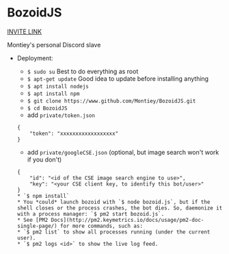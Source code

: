 # BozoidJS

[INVITE LINK](https://discordapp.com/oauth2/authorize?client_id=406249641139634178&scope=bot&permissions=8)

Montiey's personal Discord slave

* Deployment:
	* `$ sudo su`	Best to do everything as root
	* `$ apt-get update`	Good idea to update before installing anything
	* `$ apt install nodejs`
	* `$ apt install npm`
	* `$ git clone https://www.github.com/Montiey/BozoidJS.git`
	* `$ cd BozoidJS`
	* add `private/token.json`
	```
	{
		"token": "xxxxxxxxxxxxxxxxxx"
	}
	```
	* add `private/googleCSE.json` (optional, but image search won't work if you don't)

	```
	{
		"id": "<id of the CSE image search engine to use>",
		"key": "<your CSE client key, to identify this bot/user>"
	}
	* `$ npm install`
	* You *could* launch bozoid with `$ node bozoid.js`, but if the shell closes or the process crashes, the bot dies. So, daemonize it with a process manager: `$ pm2 start bozoid.js`.
	* See [PM2 Docs](http://pm2.keymetrics.io/docs/usage/pm2-doc-single-page/) for more commands, such as:
	* `$ pm2 list` to show all processes running (under the current user).
	* `$ pm2 logs <id>` to show the live log feed.

